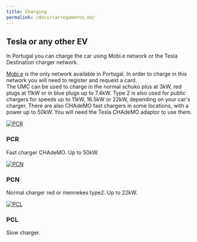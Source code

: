 ```yaml
---
title: Charging
permalink: /docs/carregamento_en/
---
```


## Tesla or any other EV
<p>In Portugal you can charge the car using Mobi.e network or the Tesla Destination charger network.</p>
<p><a href="https://www.mobie.pt">Mobi.e</a> is the only network available in Portugal.
In order to charge in this network you will need to register and request a card.<br>
The UMC can be used to charge in the normal schuko plus at 3kW, red plugs at 11kW or in blue plugs up to 7.4kW.
Type 2 is also used for public chargers for speeds up to 11kW, 16.5kW or 22kW, depending on your car's charger.
There are also CHAdeMO fast chargers in some locations, with a power up to 50kW. You will need the Tesla CHAdeMO adaptor to use them.
</p>

<div class="row">

   <div class="col-lg-4 col-sm-6">
    <div class="thumbnail">
      <div class="image">
        <a href=""><img class="img-responsive" src="{{site.baseurl}}/img/pcr.jpg" alt="PCR"></a>
      </div>
      <div class="caption">
        <h3>PCR</h3>
        <p>Fast charger CHAdeMO. Up to 50kW.</p>
      </div>
    </div>
  </div>

<div class="col-lg-4 col-sm-6">
    <div class="thumbnail">
      <div class="image">
        <a href=""><img class="img-responsive" src="https://1.bp.blogspot.com/-B4Ur7I8E5mI/TlFQIjSjLjI/AAAAAAAAHxg/7p-tKVBBumk/s1600/Mobi_e.jpg" alt="PCN"></a>
      </div>
      <div class="caption">
        <h3>PCN</h3>
        <p>Normal charger red or mennekes type2. Up to 22kW.</p>
      </div>
    </div>
  </div>

   <div class="col-lg-4 col-sm-6">
    <div class="thumbnail">
      <div class="image">
        <a href="#cosmo/"><img class="img-responsive" src="https://1.bp.blogspot.com/-B4Ur7I8E5mI/TlFQIjSjLjI/AAAAAAAAHxg/7p-tKVBBumk/s1600/Mobi_e.jpg" alt="PCL"></a>
      </div>
      <div class="caption">
        <h3>PCL</h3>
        <p>Slow charger.</p>
      </div>
    </div>
  </div>

</div>
